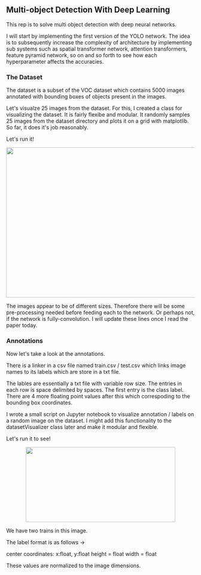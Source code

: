 ## Multi-object Detection With Deep Learning 

This rep is to solve multi object detection with deep neural networks.

I will start by implementing the first version of the YOLO network. The idea is to subsequently increase the complexity of architecture by implementing sub systems such as spatial transformer network, attention transformers, feature pyramid network, so on and so forth to see how each hyperparameter affects the accuracies. 

### The Dataset

The dataset is a subset of the VOC dataset which contains 5000 images annotated with bounding boxes of objects present in the images.

Let's visualze 25 images from the dataset. For this, I created a class for visualizing the dataset. It is fairly flexibe and modular. It randomly samples 25 images from the dataset directory and plots it on a grid with matplotlib. So far, it does it's job reasonably. 

Let's run it!

<p style="text-align:center"><img src="https://raw.githubusercontent.com/deveshdatwani/yolo/main/assets/datasetVisualizer.png" height=400, width=800 text-align="centre"></p>

The images appear to be of different sizes. Therefore there will be some pre-processing needed before feeding each to the network. Or perhaps not, if the network is fully-convolution. I will update these lines once I read the paper today. 


### Annotations

Now let's take a look at the annotations. 

There is a linker in a csv file named train.csv / test.csv which links image names to its labels which are store in a txt file. 

The lables are essentially a txt file with variable row size. The entries in each row is space delimited by spaces. The first entry is the class label. There are 4 more floating point values after this which correspoding to the bounding box coordinates. 

I wrote a small script on Jupyter notebook to visualize annotation / labels on a random image on the dataset. I might add this functionality to the datasetVisualizer class later and make it modular and flexible.

Let's run it to see! 

<p style="text-align:center"><img src="https://raw.githubusercontent.com/deveshdatwani/yolo/main/assets/labels.png" height=200, width=400 text-align="centre"></p>

We have two trains in this image.

The label format is as follows -> 

center coordinates: x:float, y:float
height = float
width = float

These values are normalized to the image dimensions. 